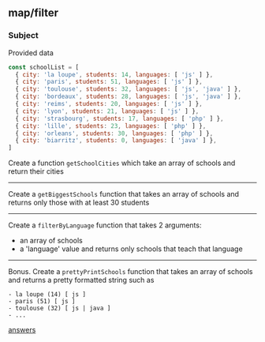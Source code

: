 ## map/filter

### Subject

Provided data
```javascript
const schoolList = [ 
  { city: 'la loupe', students: 14, languages: [ 'js' ] },
  { city: 'paris', students: 51, languages: [ 'js' ] },
  { city: 'toulouse', students: 32, languages: [ 'js', 'java' ] },
  { city: 'bordeaux', students: 28, languages: [ 'js', 'java' ] },
  { city: 'reims', students: 20, languages: [ 'js' ] },
  { city: 'lyon', students: 21, languages: [ 'js' ] },
  { city: 'strasbourg', students: 17, languages: [ 'php' ] },
  { city: 'lille', students: 23, languages: [ 'php' ] },
  { city: 'orleans', students: 30, languages: [ 'php' ] },
  { city: 'biarritz', students: 0, languages: [ 'java' ] },
]
```

Create a function `getSchoolCities` which take an array of schools and return their cities

---

Create a `getBiggestSchools` function that takes an array of schools and returns only those with at least 30 students

---

Create a `filterByLanguage` function that takes 2 arguments:
  - an array of schools
  - a 'language' value
and returns only schools that teach that language

---

Bonus. Create a `prettyPrintSchools` function that takes an array of schools and returns a pretty formatted string such as

```
- la loupe (14) [ js ]
- paris (51) [ js ]
- toulouse (32) [ js | java ]
- ...
```

[answers](answers.md)
